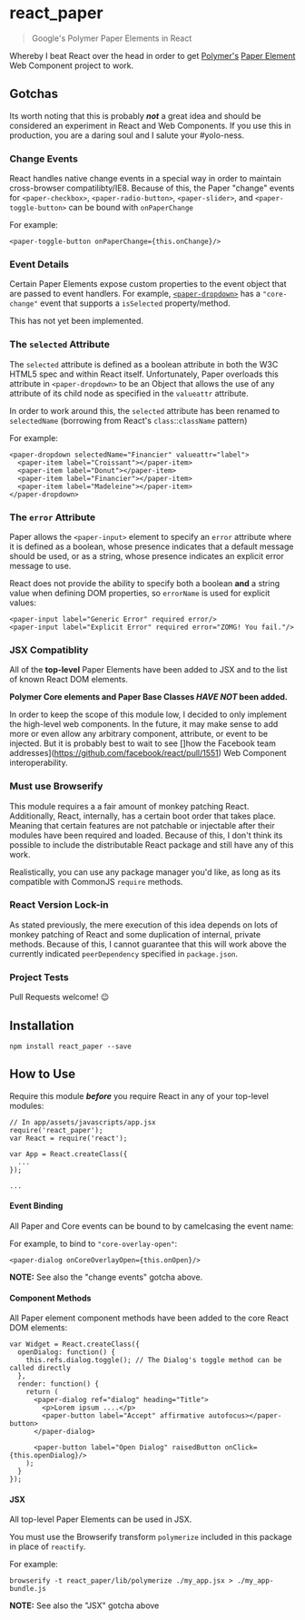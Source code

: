 # react_paper

> Google's Polymer Paper Elements in React

Whereby I beat React over the head in order to get [Polymer's](http://www.polymer-project.org/) [Paper Element](http://www.polymer-project.org/docs/elements/paper-elements.html) Web Component project to work.

## Gotchas

Its worth noting that this is probably ***not*** a great idea and should be considered an experiment in React and Web Components. If you use this in production, you are a daring soul and I salute your #yolo-ness.

### Change Events

React handles native change events in a special way in order to maintain cross-browser compatilibty/IE8. Because of this, the Paper "change" events for `<paper-checkbox>`, `<paper-radio-button>`, `<paper-slider>`, and `<paper-toggle-button>` can be bound with `onPaperChange`
  
For example:
  
    <paper-toggle-button onPaperChange={this.onChange}/>

### Event Details

Certain Paper Elements expose custom properties to the event object that are passed to event handlers. For example, [`<paper-dropdown>`](http://www.polymer-project.org/docs/elements/paper-elements.html#paper-dropdown) has a `"core-change"` event that supports a `isSelected` property/method.

This has not yet been implemented.

### The `selected` Attribute

The `selected` attribute is defined as a boolean attribute in both the W3C HTML5 spec and within React itself. Unfortunately, Paper overloads this attribute in `<paper-dropdown>` to be an Object that allows the use of any attribute of its child node as specified in the `valueattr` attribute.
  
In order to work around this, the `selected` attribute has been renamed to `selectedName` (borrowing from React's `class`::`className` pattern)
  
For example:
  
	<paper-dropdown selectedName="Financier" valueattr="label">
	  <paper-item label="Croissant"></paper-item>
	  <paper-item label="Donut"></paper-item>
	  <paper-item label="Financier"></paper-item>
	  <paper-item label="Madeleine"></paper-item>
	</paper-dropdown>


### The `error` Attribute

Paper allows the `<paper-input>` element to specify an `error` attribute where it is defined as a boolean, whose presence indicates that a default message should be used, or as a string, whose presence indicates an explicit error message to use.
  
React does not provide the ability to specify both a boolean **and** a string value when defining DOM properties, so `errorName` is used for explicit values:
  
    <paper-input label="Generic Error" required error/>
	<paper-input label="Explicit Error" required error="ZOMG! You fail."/>

### JSX Compatiblity

All of the **top-level** Paper Elements have been added to JSX and to the list of known React DOM elements.
  
**Polymer Core elements and Paper Base Classes *HAVE NOT* been added.**
  
In order to keep the scope of this module low, I decided to only implement the high-level web components. In the future, it may make sense to add more or even allow any arbitrary component, attribute, or event to be injected. But it is probably best to wait to see []how the Facebook team addresses](https://github.com/facebook/react/pull/1551) Web Component interoperability.

### Must use Browserify

This module requires a a fair amount of monkey patching React. Additionally, React, internally, has a certain boot order that takes place. Meaning that certain features are not patchable or injectable after their modules have been required and loaded. Because of this, I don't think its possible to include the distributable React package and still have any of this work.

Realistically, you can use any package manager you'd like, as long as its compatible with CommonJS `require` methods.

### React Version Lock-in

As stated previously, the mere execution of this idea depends on lots of monkey patching of React and some duplication of internal, private methods. Because of this, I cannot guarantee that this will work above the currently indicated `peerDependency` specified in `package.json`.

### Project Tests

Pull Requests welcome! :wink:

## Installation

    npm install react_paper --save

## How to Use

Require this module ***before*** you require React in any of your top-level modules:

    // In app/assets/javascripts/app.jsx
    require('react_paper');
    var React = require('react');
    
    var App = React.createClass({
      ...
    });
    
    ...

#### Event Binding

All Paper and Core events can be bound to by camelcasing the event name:

For example, to bind to `"core-overlay-open"`:

    <paper-dialog onCoreOverlayOpen={this.onOpen}/>

**NOTE:** See also the "change events" gotcha above.

#### Component Methods

All Paper element component methods have been added to the core React DOM elements:

    var Widget = React.createClass({
      openDialog: function() {
        this.refs.dialog.toggle(); // The Dialog's toggle method can be called directly
      },
      render: function() {
        return (
          <paper-dialog ref="dialog" heading="Title">
            <p>Lorem ipsum ....</p>
            <paper-button label="Accept" affirmative autofocus></paper-button>
          </paper-dialog>

          <paper-button label="Open Dialog" raisedButton onClick={this.openDialog}/>
        );
      }
    });

#### JSX

All top-level Paper Elements can be used in JSX.

You must use the Browserify transform `polymerize` included in this package in place of `reactify`.

For example:

    browserify -t react_paper/lib/polymerize ./my_app.jsx > ./my_app-bundle.js

**NOTE:** See also the "JSX" gotcha above